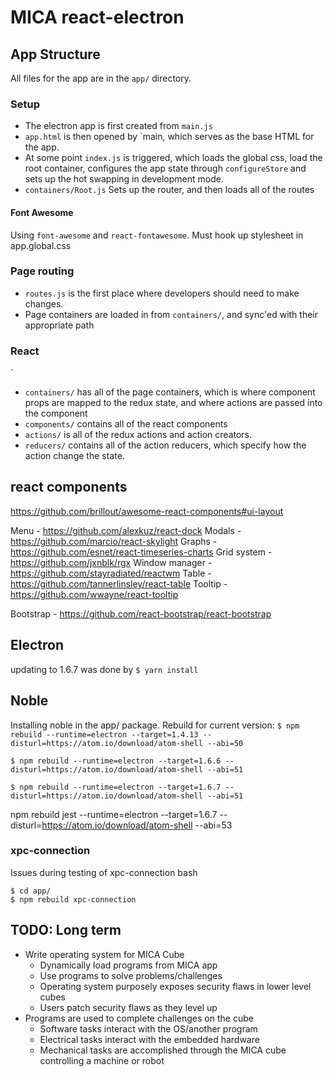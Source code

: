 # MICA react-electron

## App Structure

All files for the app are in the `app/` directory. 

### Setup

 * The electron app is first created from `main.js`
 * `app.html` is then opened by `main, which serves as the base HTML for the app.
 * At some point `index.js` is triggered, which loads the global css, load the root container, configures the app state through `configureStore` and sets up the hot swapping in development mode. 
 * `containers/Root.js` Sets up the router, and then loads all of the routes

#### Font Awesome
Using `font-awesome` and `react-fontawesome`. Must hook up stylesheet in app.global.css

 ### Page routing

 * `routes.js` is the first place where developers should need to make changes.
 * Page containers are loaded in from `containers/`, and sync'ed with their appropriate path

 ### React 
 `
 * `containers/` has all of the page containers, which is where component props are mapped to the redux state, and where actions are passed into the component 
 * `components/` contains all of the react components
 * `actions/` is all of the redux actions and action creators. 
 * `reducers/` contains all of the action reducers, which specify how the action change the state. 

## react components
https://github.com/brillout/awesome-react-components#ui-layout

Menu - https://github.com/alexkuz/react-dock 
Modals - https://github.com/marcio/react-skylight
Graphs - https://github.com/esnet/react-timeseries-charts
Grid system - https://github.com/jxnblk/rgx
Window manager - https://github.com/stayradiated/reactwm
Table - https://github.com/tannerlinsley/react-table
Tooltip - https://github.com/wwayne/react-tooltip

Bootstrap - https://github.com/react-bootstrap/react-bootstrap


## Electron
updating to 1.6.7 was done by
`$ yarn install`

## Noble
Installing noble in the app/ package. Rebuild for current version: 
`$ npm rebuild --runtime=electron --target=1.4.13 --disturl=https://atom.io/download/atom-shell --abi=50`

`$ npm rebuild --runtime=electron --target=1.6.6 --disturl=https://atom.io/download/atom-shell --abi=51`

`$ npm rebuild --runtime=electron --target=1.6.7 --disturl=https://atom.io/download/atom-shell --abi=51`

npm rebuild jest --runtime=electron --target=1.6.7 --disturl=https://atom.io/download/atom-shell --abi=53


### xpc-connection
 Issues during testing of xpc-connection
 bash
 ```
 $ cd app/
 $ npm rebuild xpc-connection
 ```

## TODO: Long term
* Write operating system for MICA Cube
	* Dynamically load programs from MICA app
	* Use programs to solve problems/challenges
	* Operating system purposely exposes security flaws in lower level cubes
	* Users patch security flaws as they level up
* Programs are used to complete challenges on the cube	
	* Software tasks interact with the OS/another program
	* Electrical tasks interact with the embedded hardware
	* Mechanical tasks are accomplished through the MICA cube controlling a machine or robot
